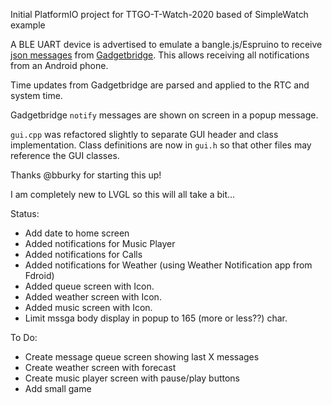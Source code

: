 Initial PlatformIO project for TTGO-T-Watch-2020 based of SimpleWatch example

A BLE UART device is advertised to emulate a bangle.js/Espruino to receive [json messages](https://www.espruino.com/Gadgetbridge) from [Gadgetbridge](https://gadgetbridge.org/). This allows receiving all notifications from an Android phone.

Time updates from Gadgetbridge are parsed and applied to the RTC and system time.

Gadgetbridge `notify` messages are shown on screen in a popup message.

`gui.cpp` was refactored slightly to separate GUI header and class implementation. Class definitions are now in `gui.h` so that other files may reference the GUI classes.

Thanks @bburky for starting this up!

I am completely new to LVGL so this will all take a bit...

Status:
- Add date to home screen
- Added notifications for Music Player
- Added notifications for Calls
- Added notifications for Weather (using Weather Notification app from Fdroid)
- Added queue screen with Icon.
- Added weather screen with Icon.
- Added music screen with Icon.
- Limit mssga body display in popup to 165 (more or less??) char.

To Do:
- Create message queue screen showing last X messages
- Create weather screen with forecast
- Create music player screen with pause/play buttons
- Add small game

